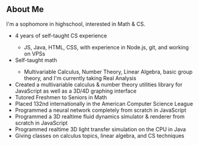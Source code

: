
# <h2>About Me</h2>
<p>I'm a sophomore in highschool, interested in Math & CS.</p>
<ul>
  <li>4 years of self-taught CS experience</li>
  <ul><li>JS, Java, HTML, CSS, with experience in Node.js, git, and working on VPSs</li></ul>
  <li>Self-taught math</li>
  <ul><li>Multivariable Calculus, Number Theory, Linear Algebra, basic group theory, and I'm currently taking Real Analysis</li></ul>
  <li>Created a multivariable calculus & number theory utilities library for JavaScript as well as a 3D/4D graphing interface</li>
  <li>Tutored Freshmen to Seniors in Math</li>
  <li>Placed 132nd internationally in the American Computer Science League</li>
  <li>Programmed a neural network completely from scratch in JavaScript</li>
  <li>Programmed a 3D realtime fluid dynamics simulator & renderer from scratch in JavaScript</li>
  <li>Programmed realtime 3D light transfer simulation on the CPU in Java</li>
  <li>Giving classes on calculus topics, linear algebra, and CS techniques</li>
</ul>
